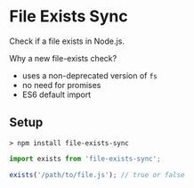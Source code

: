 # File Exists Sync

Check if a file exists in Node.js.

Why a new file-exists check?

- uses a non-deprecated version of `fs`
- no need for promises
- ES6 default import

## Setup

`> npm install file-exists-sync`

```js
import exists from 'file-exists-sync';

exists('/path/to/file.js'); // true or false

```
